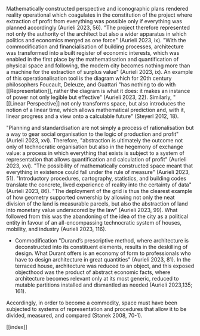 Mathematically constructed perspective and iconographic plans rendered reality operational which coagulates in the constitution of the project where extraction of profit from everything was possible only if everything was planned accordingly (Aurieli 2023, 56). "The project therefore represented not only the authority of the architect but also a wider apparatus in which politics and economics﻿ merged as one force" (Aurieli 2023, ix). "With the commodification and financialisation of building processes, architecture was transformed into a built register of economic interests, which was enabled in the first place by the mathematisation and quantification of physical space and following, the modern city becomes nothing more than a machine for the extraction of surplus value" (Aurieli 2023, ix). An example of this operationalisation tool is the diagram which for 20th century philosophers Foucault, Deleuze, and Guattari "has nothing to do with [[Representation]], rather the diagram is what it does: it makes an instance of power not only legible but effective" (Aurieli 2023, 22). Similarly, "[[Linear Perspective]] not only transforms space, but also introduces the notion of a linear time, which allows mathematical prediction and, with it, linear progress and a view onto a calculable future" (Steyerl 2012, 18).

"Planning and standardisation are not simply a process of rationalisation but a way to gear social organisation to the logic of production and profit" (Aurieli 2023, xvi). Therefore, "abstraction is ultimately the outcome not only of technocratic organisation but also in the hegemony of exchange value: a process in which everything that exists is subject to a system of representation that allows quantification and calculation of profit" (Aurieli 2023, xvi). "The possibility of mathematically constructed space meant that everything in existence could fall under the rule of measure" (Aurieli 2023, 51). "Introductory procedures, cartography, statistics, and building codes translate the concrete, lived experience of reality into the certainty of data" (Aurieli 2023, 86). "The deployment of the grid is thus the clearest example of how geometry supported ownership by allowing not only the neat division of the land is measurable parcels, but also the abstraction of land into monetary value underscored by the law" (Aurieli 2023, 99). What followed from this was the abandoning of the idea of the city as a political entity in favour of an all-encompassing technocratic system of houses, mobility, and industry (Aurieli 2023, 116).

- Commodification 
"Durand’s prescriptive method, where architecture is deconstructed into its constituent elements, results in the deskilling of design. What Durant offers is an economy of form to professionals who have to design architecture in great quantities" (Aurieli 2023, 81). In the terraced house, architecture was reduced to an object, and this exposed objecthood was the product of abstract economic facts, where architecture becomes relevant only at its most generic, reduced to mutable partitions installed and dismantled as needed (Aurieli 2023,135; 161).

Accordingly, in order to become a commodity, space must have been subjected to systems of representation and procedures that allow it to be divided, measured, and compared (Stanek 2008, 70-1).


[[index]]